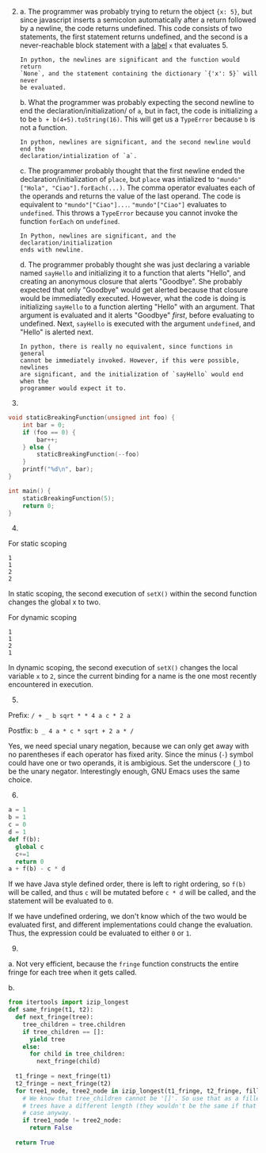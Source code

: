 2.
    a. The programmer was probably trying to return the object `{x: 5}`, 
       but since javascript inserts a semicolon automatically after a
       return followed by a newline, the code returns undefined. This
       code consists of two statements, the first statement returns 
       undefined, and the second is a never-reachable block statement
       with a [label](https://developer.mozilla.org/en-US/docs/Web/JavaScript/Reference/Statements/label) `x` that evaluates 5.

       In python, the newlines are significant and the function would return
       `None`, and the statement containing the dictionary `{'x': 5}` will never
       be evaluated.
    b. What the programmer was probably expecting the second newline to end the
       declaration/initialization/ of `a`, but in fact, the code is 
       initializing `a` to be `b +
       b(4+5).toString(16)`. This will get us a `TypeError` because `b` is not a
       function.

       In python, newlines are significant, and the second newline would end the
       declaration/intialization of `a`. 
    c. The programmer probably thought that the first newline ended the
       declaration/initialization of `place`, but `place` was intialized to
       `"mundo"["Hola", "Ciao"].forEach(...)`. The comma operator evaluates each
       of the operands and returns the value of the last operand. The code is
       equivalent to `"mundo"["Ciao"]...`. `"mundo"["Ciao"]` evaluates to 
       `undefined`. This throws a `TypeError` because you cannot invoke the
       function `forEach` on `undefined`. 

       In Python, newlines are significant, and the declaration/initialization
       ends with newline. 
    d. The programmer probably thought she was just declaring a variable named
       `sayHello` and initializing it to a function that alerts "Hello", and 
       creating an anonymous closure that alerts "Goodbye". She probably expected
       that only "Goodbye" would get alerted because that closure would be
       immediatedly executed. However, what the code is doing is initializing
       `sayHello` to a function alerting "Hello" with an argument. That argument
       is evaluated and it alerts "Goodbye" *first*, before evaluating to
       undefined. Next, `sayHello` is executed with the argument `undefined`,
       and "Hello" is alerted next. 

       In python, there is really no equivalent, since functions in general
       cannot be immediately invoked. However, if this were possible, newlines
       are significant, and the initialization of `sayHello` would end when the
       programmer would expect it to. 
3. 

```c
void staticBreakingFunction(unsigned int foo) {
    int bar = 0;
    if (foo == 0) {
        bar++;
    } else {
        staticBreakingFunction(--foo)
    }
    printf("%d\n", bar);
}

int main() {
    staticBreakingFunction(5);
    return 0;
}
```

4. 

For static scoping
```
1
1
2
2
```
In static scoping, the second execution of `setX()` within the second function
changes the global x to two.

For dynamic scoping
```
1
1
2
1
```
In dynamic scoping, the second execution of `setX()` changes the local variable
`x` to `2`, since the current binding for a name is the one most recently
encountered in execution.

5. 

Prefix: `/ + _ b sqrt * * 4 a c * 2 a`

Postfix: `b _ 4 a * c * sqrt + 2 a * /`

Yes, we need special unary negation, because we can only get away with no
parentheses if each operator has fixed arity. Since the minus (`-`) symbol could
have one or two operands, it is ambigious. Set the underscore (`_`) to be the
unary negator. Interestingly enough, GNU Emacs uses the same choice. 

6. 

```python
a = 1
b = 1
c = 0
d = 1
def f(b):
  global c
  c+=1
  return 0
a + f(b) - c * d
```

If we have Java style defined order, there is left to right ordering, so `f(b)`
will be called, and thus `c` will be mutated before `c * d` will be called, and
the statement will be evaluated to `0`. 

If we have undefined ordering, we don't know which of the two would be evaluated
first, and different implementations could change the evaluation. Thus, the
expression could be evaluated to either `0` or `1`. 

9. 
  a. Not very efficient, because the `fringe` function constructs the entire
  fringe for each tree when it gets called. 

  b. 
```python
from itertools import izip_longest
def same_fringe(t1, t2):
  def next_fringe(tree):
    tree_children = tree.children
    if tree_children == []:
      yield tree
    else:
      for child in tree_children:
        next_fringe(child)
  
  t1_fringe = next_fringe(t1)
  t2_fringe = next_fringe(t2)
  for tree1_node, tree2_node in izip_longest(t1_fringe, t2_fringe, fillvalue=[]):
    # We know that tree_children cannot be '[]'. So use that as a filler if the
    # trees have a different length (they wouldn't be the same if that were the
    # case anyway.
    if tree1_node != tree2_node:
      return False
  
  return True
```
